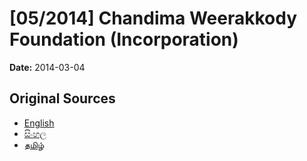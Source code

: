 # [05/2014] Chandima Weerakkody Foundation (Incorporation)

**Date:** 2014-03-04

## Original Sources

- [English](https://documents.gov.lk/view/acts/2014/3/05-2014_E.pdf)
- [සිංහල](https://documents.gov.lk/view/acts/2014/3/05-2014_S.pdf)
- [தமிழ்](https://documents.gov.lk/view/acts/2014/3/05-2014_T.pdf)
